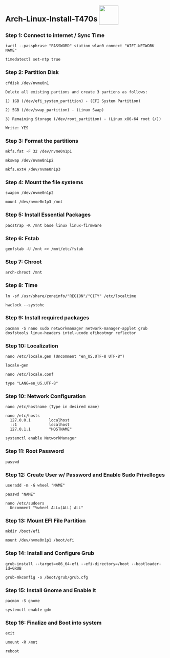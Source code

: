 #  <sup>Arch-Linux-Install-T470s </sup> <img src="https://res.cloudinary.com/practicaldev/image/fetch/s--ndNn_V3d--/c_limit%2Cf_auto%2Cfl_progressive%2Cq_auto%2Cw_800/https://dev-to-uploads.s3.amazonaws.com/i/tuhli2hqgo0h8723vd51.png" width="60">

### Step 1: Connect to internet / Sync Time
```
iwctl --passphrase "PASSWORD" station wlan0 connect "WIFI-NETWORK NAME"

timedatectl set-ntp true
```

### Step 2: Partition Disk
```
cfdisk /dev/nvme0n1

Delete all existing partions and create 3 partions as follows:

1) 1GB (/dev/efi_system_partition) - (EFI System Partition)

2) 5GB (/dev/swap_partition) - (Linux Swap)

3) Remaining Storage (/dev/root_partition) - (Linux x86-64 root (/))

Write: YES
```

### Step 3: Format the partitions
```
mkfs.fat -F 32 /dev/nvme0n1p1

mkswap /dev/nvme0n1p2

mkfs.ext4 /dev/nvme0n1p3
```

### Step 4: Mount the file systems
```
swapon /dev/nvme0n1p2

mount /dev/nvme0n1p3 /mnt
```

### Step 5: Install Essential Packages
```
pacstrap -K /mnt base linux linux-firmware
```

### Step 6: Fstab
```
genfstab -U /mnt >> /mnt/etc/fstab
```

### Step 7: Chroot
```
arch-chroot /mnt
```

### Step 8: Time
```
ln -sf /usr/share/zoneinfo/"REGION"/"CITY" /etc/localtime

hwclock --systohc
```

### Step 9: Install required packages
```
pacman -S nano sudo networkmanager network-manager-applet grub dosfstools linux-headers intel-ucode efibootmgr reflector
```

### Step 10: Localization
```
nano /etc/locale.gen (Uncomment "en_US.UTF-8 UTF-8")

locale-gen

nano /etc/locale.conf

type "LANG=en_US.UTF-8"
```

### Step 10: Network Configuration
```
nano /etc/hostname (Type in desired name)

nano /etc/hosts
  127.0.0.1        localhost
  ::1              localhost
  127.0.1.1        "HOSTNAME"

systemctl enable NetworkManager
```

### Step 11: Root Password
```
passwd
```

### Step 12: Create User w/ Password and Enable Sudo Privelleges
```
useradd -m -G wheel "NAME"

passwd "NAME"

nano /etc/sudoers
  Uncomment "%wheel ALL=(ALL) ALL"
```

### Step 13: Mount EFI File Partition
```
mkdir /boot/efi

mount /dev/nvme0n1p1 /boot/efi
```

### Step 14: Install and Configure Grub
```
grub-install --target=x86_64-efi --efi-directory=/boot --bootloader-id=GRUB

grub-mkconfig -o /boot/grub/grub.cfg
```

### Step 15: Install Gnome and Enable It
```
pacman -S gnome

systemctl enable gdm
```

### Step 16: Finalize and Boot into system
```
exit

umount -R /mnt

reboot
```
